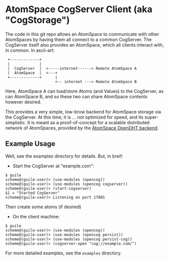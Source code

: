 
AtomSpace CogServer Client (aka "CogStorage")
==========================
The code in this git repo allows an AtomSpace to communicate with
other AtomSpaces by having them all connect to a common CogServer.
The CogServer itself also provides an AtomSpace, which all clients
interact with, in common.  In ascii-art:
```
 +-------------+
 |             |
 |  CogServer  |  <-----internet------> Remote AtomSpace A
 |  AtomSpace  |  <---+
 +-------------+      |
                      +-- internet ---> Remote AtomSpace B

```

Here, AtomSpace A can load/store Atoms (and Values) to the CogServer,
as can AtomSpace B, and so these two can share AtomSpace contents
however desired.

This provides a very simple, low-brow backend for AtomSpace storage
via the CogServer. At this time, it is ... not optimized for speed,
and its super-simplistic.  It is meant as a proof-of-concept for
a scalable distributed network of AtomSpaces, provided by the
[AtomSpace OpenDHT backend](https://github.com/opencog/atomspace-dht).

Example Usage
-------------
Well, see the examples directory for details. But, in breif:

* Start the CogServer at "example.com":
```
$ guile
scheme@(guile-user)> (use-modules (opencog))
scheme@(guile-user)> (use-modules (opencog cogserver))
scheme@(guile-user)> (start-cogserver)
$1 = "Started CogServer"
scheme@(guile-user)> Listening on port 17001
```
Then create some atoms (if desired)

* On the client machine:
```
$ guile
scheme@(guile-user)> (use-modules (opencog))
scheme@(guile-user)> (use-modules (opencog persist))
scheme@(guile-user)> (use-modules (opencog persist-cog))
scheme@(guile-user)> (cogserver-open "cog://example.com/")
```

For more detailed examples, see the `examples` directory.
